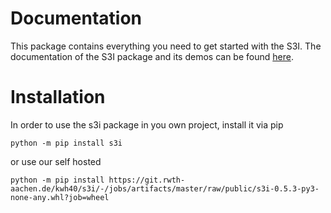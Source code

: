 # Documentation
This package contains everything you need to get started with the S3I. The documentation of the S3I package and its demos can be found [here](https://git.rwth-aachen.de/kwh40/s3i/-/jobs/artifacts/master/file/public/html/index.html?job=pages).

# Installation
In order to use the s3i package in you own project, install it 
via pip

```
python -m pip install s3i
```

or use our self hosted 

```
python -m pip install https://git.rwth-aachen.de/kwh40/s3i/-/jobs/artifacts/master/raw/public/s3i-0.5.3-py3-none-any.whl?job=wheel
``` 
